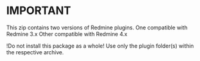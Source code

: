 IMPORTANT
=========

This zip contains two versions of Redmine plugins. 
One compatible with Redmine 3.x
Other compatible with Redmine 4.x

!Do not install this package as a whole!
Use only the plugin folder(s) within the respective archive. 